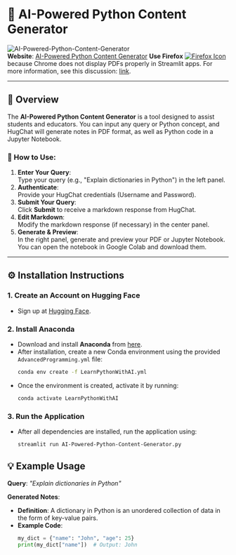  
# 🌟 AI-Powered Python Content Generator

![AI-Powered-Python-Content-Generator](AI-Powered-Python-Content-Generator.gif)  
**Website**: [AI-Powered Python Content Generator](https://ai-powered-python-content-generator.streamlit.app/)
**Use Firefox** [![Firefox Icon](https://upload.wikimedia.org/wikipedia/commons/4/47/Firefox_logo_2017.svg)](https://www.mozilla.org/en-US/firefox/new/) because Chrome does not display PDFs properly in Streamlit apps. For more information, see this discussion: [link](https://discuss.streamlit.io/t/problems-displaying-pdf-in-streamlit-cloud/35555).

---

## 🚀 Overview
The **AI-Powered Python Content Generator** is a tool designed to assist students and educators. You can input any query or Python concept, and HugChat will generate notes in PDF format, as well as Python code in a Jupyter Notebook.

### 📝 How to Use:
1. **Enter Your Query**:  
   Type your query (e.g., "Explain dictionaries in Python") in the left panel.
2. **Authenticate**:  
   Provide your HugChat credentials (Username and Password).
3. **Submit Your Query**:  
   Click **Submit** to receive a markdown response from HugChat.
4. **Edit Markdown**:  
   Modify the markdown response (if necessary) in the center panel.
5. **Generate & Preview**:  
   In the right panel, generate and preview your PDF or Jupyter Notebook. You can open the notebook in Google Colab and download them.

---

## ⚙️ Installation Instructions

### 1. **Create an Account on Hugging Face**  
- Sign up at [Hugging Face](https://huggingface.co/welcome).

### 2. **Install Anaconda**  
- Download and install **Anaconda** from [here](https://www.anaconda.com/products/distribution).
- After installation, create a new Conda environment using the provided `AdvancedProgramming.yml` file:
  ```bash
  conda env create -f LearnPythonWithAI.yml
  ```
- Once the environment is created, activate it by running:
  ```bash
  conda activate LearnPythonWithAI
  ```

### 3. **Run the Application**  
- After all dependencies are installed, run the application using:
  ```bash
  streamlit run AI-Powered-Python-Content-Generator.py
  ```
 
## 💡 Example Usage
**Query**: *"Explain dictionaries in Python"*

**Generated Notes**:  
- **Definition**: A dictionary in Python is an unordered collection of data in the form of key-value pairs.
- **Example Code**:
  ```python
  my_dict = {"name": "John", "age": 25}
  print(my_dict["name"])  # Output: John
  ```
 
